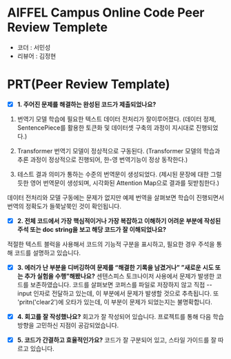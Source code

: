 # AIFFEL Campus Online Code Peer Review Templete
- 코더 : 서민성
- 리뷰어 : 김정현


# PRT(Peer Review Template)
- [x]  **1. 주어진 문제를 해결하는 완성된 코드가 제출되었나요?**
1. 번역기 모델 학습에 필요한 텍스트 데이터 전처리가 잘이루어졌다.
   (데이터 정제, SentencePiece를 활용한 토큰화 및 데이터셋 구축의 과정이 지시대로 진행되었다.)
   
2. Transformer 번역기 모델이 정상적으로 구동된다.
   (Transformer 모델의 학습과 추론 과정이 정상적으로 진행되어, 한-영 번역기능이 정상 동작한다.)
   
3. 테스트 결과 의미가 통하는 수준의 번역문이 생성되었다.
   (제시된 문장에 대한 그럴듯한 영어 번역문이 생성되며, 시각화된 Attention Map으로 결과를 뒷받침한다.)

데이터 전처리와 모델 구동에는 문제가 없지만 예제 번역을 살펴보면 학습이 진행되면서 번역의 정확도가 들쭉날쭉인 것이 확인됩니다.
    
- [x]  **2. 전체 코드에서 가장 핵심적이거나 가장 복잡하고 이해하기 어려운 부분에 작성된 
주석 또는 doc string을 보고 해당 코드가 잘 이해되었나요?**

적절한 텍스트 블럭을 사용해서 코드의 기능적 구분을 표시하고, 필요한 경우 주석을 통해 코드를 설명하고 있습니다.
        
- [x]  **3. 에러가 난 부분을 디버깅하여 문제를 “해결한 기록을 남겼거나” 
”새로운 시도 또는 추가 실험을 수행”해봤나요?**
센텐스피스 토크나이저 사용에서 문제가 발생한 코드를 보존하였습니다. 코드를 살펴보면 코퍼스를 파일로 저장하지 않고 직접 --input 인자로 전달하고 있는데, 이 부분에서 문제가 발생할 것으로 추측됩니다. 또 'pritn('clear2')에 오타가 있는데, 이 부분이 문제가 되었는지는 불명확합니다.
        
- [x]  **4. 회고를 잘 작성했나요?**
회고가 잘 작성되어 있습니다. 프로젝트를 통해 다음 학습 방향을 고민하신 지점이 공감되었습니다.
        
- [x]  **5. 코드가 간결하고 효율적인가요?**
코드가 잘 구분되어 있고, 스타일 가이드를 잘 따르고 있습니다.
